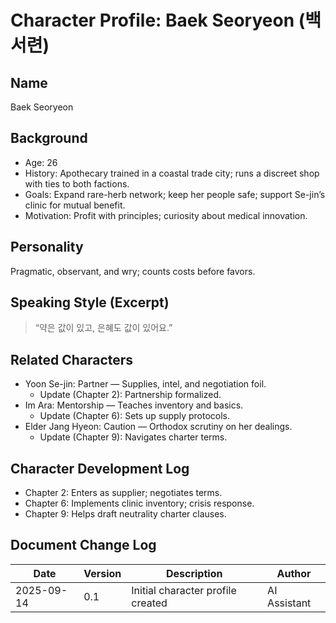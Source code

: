 # Character Profile: Baek Seoryeon (백서련)

## Name
Baek Seoryeon

## Background
- Age: 26
- History: Apothecary trained in a coastal trade city; runs a discreet shop with ties to both factions.
- Goals: Expand rare-herb network; keep her people safe; support Se-jin’s clinic for mutual benefit.
- Motivation: Profit with principles; curiosity about medical innovation.

## Personality
Pragmatic, observant, and wry; counts costs before favors.

## Speaking Style (Excerpt)
> “약은 값이 있고, 은혜도 값이 있어요.”

## Related Characters
- Yoon Se-jin: Partner — Supplies, intel, and negotiation foil.
  - Update (Chapter 2): Partnership formalized.
- Im Ara: Mentorship — Teaches inventory and basics.
  - Update (Chapter 6): Sets up supply protocols.
- Elder Jang Hyeon: Caution — Orthodox scrutiny on her dealings.
  - Update (Chapter 9): Navigates charter terms.

## Character Development Log
- Chapter 2: Enters as supplier; negotiates terms.
- Chapter 6: Implements clinic inventory; crisis response.
- Chapter 9: Helps draft neutrality charter clauses.

## Document Change Log
| Date       | Version | Description                         | Author       |
|------------|---------|-------------------------------------|--------------|
| 2025-09-14 | 0.1     | Initial character profile created   | AI Assistant |